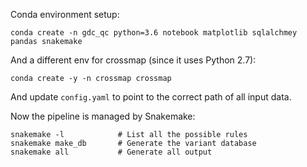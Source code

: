 Conda environment setup:

    conda create -n gdc_qc python=3.6 notebook matplotlib sqlalchmey pandas snakemake

And a different env for crossmap (since it uses Python 2.7):

    conda create -y -n crossmap crossmap

And update `config.yaml` to point to the correct path of all input data.

Now the pipeline is managed by Snakemake:

    snakemake -l            # List all the possible rules
    snakemake make_db       # Generate the variant database
    snakemake all           # Generate all output

